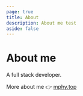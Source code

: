 ```yaml
---
page: true
title: About
description: About me test
aside: false
---
```

# About me

A full stack developer.

More about me 👉 [mphy.top](https://mphy.top)
